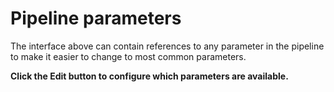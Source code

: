 # Pipeline parameters

The interface above can contain references to any parameter in the pipeline to make it easier to change to most common
parameters.

**Click the Edit button to configure which parameters are available.**
